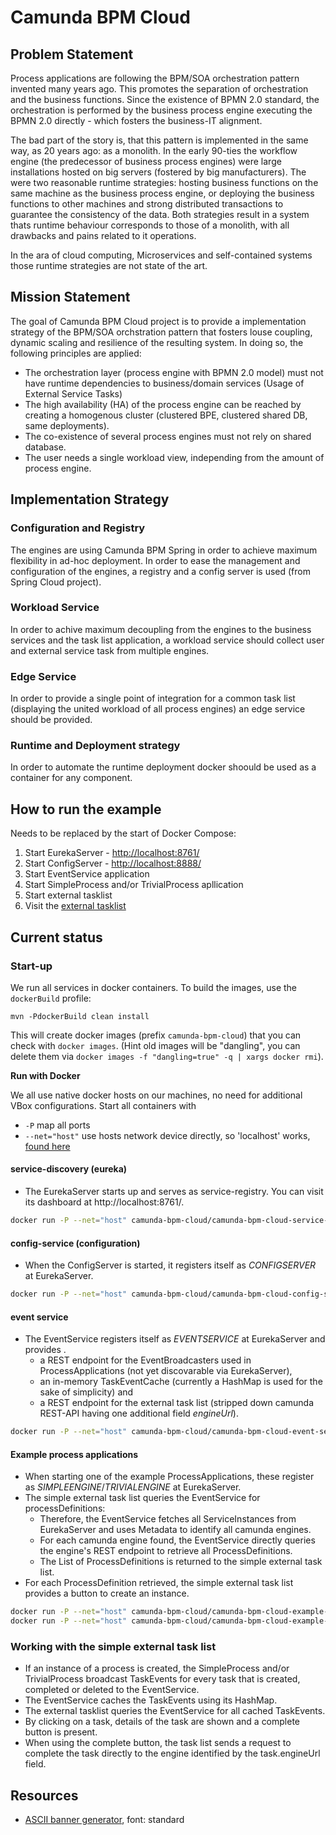 # Camunda BPM Cloud

## Problem Statement

Process applications are following the BPM/SOA orchestration pattern invented many years ago. This promotes the separation of orchestration and the business functions. Since the existence of BPMN 2.0 standard, the orchestration is performed by the business process engine executing the BPMN 2.0 directly - which fosters the business-IT alignment. 

The bad part of the story is, that this pattern is implemented in the same way, as 20 years ago: as a monolith. In the early 90-ties the workflow engine (the predecessor of business process engines) were large installations hosted on big servers (fostered by big manufacturers). The were two reasonable runtime strategies: hosting business functions on the same machine as the business process engine, or deploying the business functions to other machines and strong distributed transactions to guarantee the consistency of the data. Both strategies result in a system thats runtime behaviour corresponds to those of a monolith, with all drawbacks and pains related to it operations.

In the ara of cloud computing, Microservices and self-contained systems those runtime strategies are not state of the art.

## Mission Statement

The goal of Camunda BPM Cloud project is to provide a implementation strategy of the BPM/SOA orchstration pattern that fosters louse coupling, dynamic scaling and resilience of the resulting system. In doing so, the following principles are applied:

- The orchestration layer (process engine with BPMN 2.0 model) must not have runtime dependencies to business/domain services (Usage of External Service Tasks)
- The high availability (HA) of the process engine can be reached by creating a homogenous cluster (clustered BPE, clustered shared DB, same deployments).
- The co-existence of several process engines must not rely on shared database.
- The user needs a single workload view, independing from the amount of process engine.

## Implementation Strategy

### Configuration and Registry
The engines are using Camunda BPM Spring in order to achieve maximum flexibility in ad-hoc deployment. In order to ease the management and configuration of the engines, a registry and a config server is used (from Spring Cloud project).

### Workload Service
In order to achive maximum decoupling from the engines to the business services and the task list application, a workload service should collect user and external service task from multiple engines. 

### Edge Service
In order to provide a single point of integration for a common task list (displaying the united workload of all process engines) an edge service should be provided.

### Runtime and Deployment strategy
In order to automate the runtime deployment docker shoould be used as a container for any component.


## How to run the example

Needs to be replaced by the start of Docker Compose:

1. Start EurekaServer - [http://localhost:8761/](http://localhost:8761/)
2. Start ConfigServer - [http://localhost:8888/](http://localhost:8888/)
3. Start EventService application
4. Start SimpleProcess and/or TrivialProcess apllication
5. Start external tasklist
6. Visit the [external tasklist](http:localhost:1338)

## Current status

### Start-up

We run all services in docker containers. To build the images, use the `dockerBuild` profile:

    mvn -PdockerBuild clean install

This will create docker images (prefix `camunda-bpm-cloud`) that you can check with `docker images`. (Hint old images 
will be "dangling", you can delete them via `docker images -f "dangling=true" -q | xargs docker rmi`).

**Run with Docker**

We all use native docker hosts on our machines, no need for additional VBox configurations. Start all containers with

* `-P` map all ports
* `--net="host"` use hosts network device directly, so 'localhost' works, [found here](http://stackoverflow.com/questions/29971909/use-eureka-despite-having-random-external-port-of-docker-containers)

#### service-discovery (eureka)

* The EurekaServer starts up and serves as service-registry. You can visit its dashboard at http://localhost:8761/.

```bash
docker run -P --net="host" camunda-bpm-cloud/camunda-bpm-cloud-service-registry
```

#### config-service (configuration)

* When the ConfigServer is started, it registers itself as _CONFIGSERVER_ at EurekaServer.

```bash
docker run -P --net="host" camunda-bpm-cloud/camunda-bpm-cloud-config-server
```

#### event service

* The EventService registers itself as _EVENTSERVICE_ at EurekaServer and provides .
    * a REST endpoint for the EventBroadcasters used in ProcessApplications (not yet discovarable via EurekaServer),
    * an in-memory TaskEventCache (currently a HashMap is used for the sake of simplicity) and
    * a REST endpoint for the external task list (stripped down camunda REST-API having one additional field _engineUrl_).
    
```bash
docker run -P --net="host" camunda-bpm-cloud/camunda-bpm-cloud-event-service
```

#### Example process applications

* When starting one of the example ProcessApplications, these register as _SIMPLEENGINE_/_TRIVIALENGINE_ at EurekaServer.
* The simple external task list queries the EventService for processDefinitions:
    * Therefore, the EventService fetches all ServiceInstances from EurekaServer and uses Metadata to identify all camunda engines.
    * For each camunda engine found, the EventService directly queries the engine's REST endpoint to retrieve all ProcessDefinitions.
    * The List of ProcessDefinitions is returned to the simple external task list.
* For each ProcessDefinition retrieved, the simple external task list provides a button to create an instance.

```bash
docker run -P --net="host" camunda-bpm-cloud/camunda-bpm-cloud-example-simple-process
docker run -P --net="host" camunda-bpm-cloud/camunda-bpm-cloud-example-trivial-process
```

### Working with the simple external task list

* If an instance of a process is created, the SimpleProcess and/or TrivialProcess broadcast TaskEvents for every task that is created, completed or deleted to the EventService.
* The EventService caches the TaskEvents using its HashMap.
* The external tasklist queries the EventService for all cached TaskEvents.
* By clicking on a task, details of the task are shown and a complete button is present.
* When using the complete button, the task list sends a request to complete the task directly to the engine identified by the task.engineUrl field.


## Resources

* [ASCII banner generator](http://www.network-science.de/ascii/), font: standard
